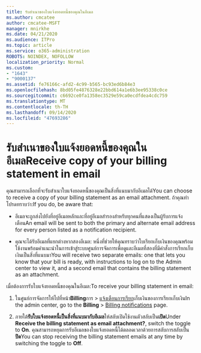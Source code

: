 ```yaml
---
title: รับสำเนาของใบแจ้งยอดหนี้ของคุณในอีเมล
ms.author: cmcatee
author: cmcatee-MSFT
manager: mnirkhe
ms.date: 04/21/2020
ms.audience: ITPro
ms.topic: article
ms.service: o365-administration
ROBOTS: NOINDEX, NOFOLLOW
localization_priority: Normal
ms.custom:
- "1643"
- "9000137"
ms.assetid: fe76166c-afd2-4c99-b565-bc93ed6b84e3
ms.openlocfilehash: 8bd05fe4876328e22bbd614a1e6b3ee95338c0ce
ms.sourcegitcommit: c6692ce0fa1358ec3529e59ca0ecdfdea4cdc759
ms.translationtype: MT
ms.contentlocale: th-TH
ms.lasthandoff: 09/14/2020
ms.locfileid: "47693286"
---
```

# <a name="receive-copy-of-your-billing-statement-in-email"></a><span data-ttu-id="c366b-102">รับสำเนาของใบแจ้งยอดหนี้ของคุณในอีเมล</span><span class="sxs-lookup"><span data-stu-id="c366b-102">Receive copy of your billing statement in email</span></span>

<span data-ttu-id="c366b-103">คุณสามารถเลือกที่จะรับสำเนาใบแจ้งยอดหนี้ของคุณเป็นสิ่งที่แนบมากับอีเมลได้</span><span class="sxs-lookup"><span data-stu-id="c366b-103">You can choose to receive a copy of your billing statement as an email attachment.</span></span> <span data-ttu-id="c366b-104">ถ้าคุณทำโปรดทราบว่า:</span><span class="sxs-lookup"><span data-stu-id="c366b-104">If you do, be aware that:</span></span>
  
- <span data-ttu-id="c366b-105">อีเมลจะถูกส่งไปยังที่อยู่อีเมลหลักและที่อยู่อีเมลสำรองสำหรับทุกคนที่แสดงเป็นผู้รับการแจ้งเตือน</span><span class="sxs-lookup"><span data-stu-id="c366b-105">An email will be sent to both the primary and alternate email address for every person listed as a notification recipient.</span></span>

- <span data-ttu-id="c366b-106">คุณจะได้รับอีเมลที่แยกต่างหากสองอีเมล: หนึ่งที่ช่วยให้คุณทราบว่าใบเรียกเก็บเงินของคุณพร้อมใช้งานพร้อมคำแนะนำในการเข้าสู่ระบบศูนย์การจัดการเพื่อดูและอีเมลที่สองที่มีคำสั่งการเรียกเก็บเงินเป็นสิ่งที่แนบมา</span><span class="sxs-lookup"><span data-stu-id="c366b-106">You will receive two separate emails: one that lets you know that your bill is ready, with instructions to log on to the Admin center to view it, and a second email that contains the billing statement as an attachment.</span></span>

<span data-ttu-id="c366b-107">เมื่อต้องการรับใบแจ้งยอดหนี้ของคุณในอีเมล:</span><span class="sxs-lookup"><span data-stu-id="c366b-107">To receive your billing statement in email:</span></span>
  
1. <span data-ttu-id="c366b-108">ในศูนย์การจัดการให้ไปที่หน้า**Billing**การ \> [แจ้งเตือนการเรียก](https://go.microsoft.com/fwlink/p/?linkid=853212)เก็บเงินของการเรียกเก็บเงิน</span><span class="sxs-lookup"><span data-stu-id="c366b-108">In the admin center, go to the **Billing** \> [Billing notifications](https://go.microsoft.com/fwlink/p/?linkid=853212) page.</span></span>

2. <span data-ttu-id="c366b-109">ภายใต้**รับใบแจ้งยอดหนี้เป็นสิ่งที่แนบมากับอีเมล**ให้สลับเปิดใช้งานตัวสลับเป็น**เปิด**</span><span class="sxs-lookup"><span data-stu-id="c366b-109">Under **Receive the billing statement as email attachment?**, switch the toggle to **On**.</span></span> <span data-ttu-id="c366b-110">คุณสามารถหยุดการรับอีเมลของใบแจ้งยอดหนี้ได้ตลอดเวลาด้วยการสลับการสลับเป็น**ปิด**</span><span class="sxs-lookup"><span data-stu-id="c366b-110">You can stop receiving the billing statement emails at any time by switching the toggle to **Off**.</span></span>